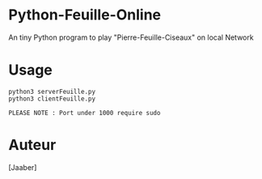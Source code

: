 # Python-Feuille-Online

An tiny Python program to play "Pierre-Feuille-Ciseaux" on local Network

# Usage
```
python3 serverFeuille.py
python3 clientFeuille.py

PLEASE NOTE : Port under 1000 require sudo 
```

# Auteur
[Jaaber]
